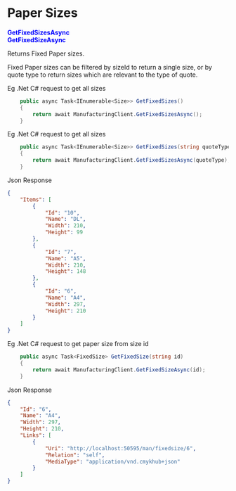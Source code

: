 # Paper Sizes

<span style="color: blue">**GetFixedSizesAsync**</span>
<br/>
<span style="color: blue">**GetFixedSizeAsync**</span>

Returns Fixed Paper sizes.

Fixed Paper sizes can be filtered by sizeId to return a single size, or by quote type to return sizes which are relevant to the type of quote.

Eg .Net C# request to get all sizes
```csharp
	public async Task<IEnumerable<Size>> GetFixedSizes()
	{
		return await ManufacturingClient.GetFixedSizesAsync();
	}
```
Eg .Net C# request to get all sizes
```csharp
	public async Task<IEnumerable<Size>> GetFixedSizes(string quoteType)
	{
		return await ManufacturingClient.GetFixedSizesAsync(quoteType);
	}
```

Json Response
```json
{
    "Items": [
        {
            "Id": "10",
            "Name": "DL",
            "Width": 210,
            "Height": 99
        },
        {
            "Id": "7",
            "Name": "A5",
            "Width": 210,
            "Height": 148
        },
        {
            "Id": "6",
            "Name": "A4",
            "Width": 297,
            "Height": 210
        }
    ]
}
```
Eg .Net C# request to get paper size from size id
```csharp
	public async Task<FixedSize> GetFixedSize(string id)
	{
		return await ManufacturingClient.GetFixedSizeAsync(id);
	}
```

Json Response
```json
{
	"Id": "6",
	"Name": "A4",
	"Width": 297,
	"Height": 210,
    "Links": [
        {
            "Uri": "http://localhost:50595/man/fixedsize/6",
            "Relation": "self",
            "MediaType": "application/vnd.cmykhub+json"
        }
    ]
}
```
